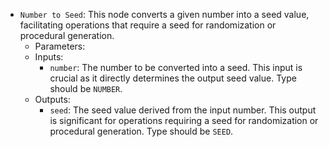 - `Number to Seed`: This node converts a given number into a seed value, facilitating operations that require a seed for randomization or procedural generation.
    - Parameters:
    - Inputs:
        - `number`: The number to be converted into a seed. This input is crucial as it directly determines the output seed value. Type should be `NUMBER`.
    - Outputs:
        - `seed`: The seed value derived from the input number. This output is significant for operations requiring a seed for randomization or procedural generation. Type should be `SEED`.
